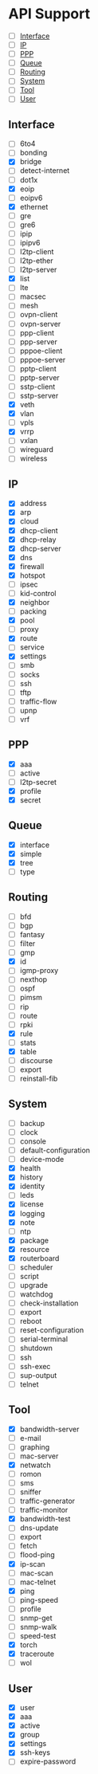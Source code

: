 # API Support

- [ ] [Interface](#interface)
- [ ] [IP](#ip)
- [ ] [PPP](#ppp)
- [ ] [Queue](#queue)
- [ ] [Routing](#routing)
- [ ] [System](#system)
- [ ] [Tool](#tool)
- [ ] [User](#user)

## Interface

- [ ] 6to4
- [ ] bonding
- [x] bridge
- [ ] detect-internet
- [ ] dot1x
- [x] eoip
- [ ] eoipv6
- [x] ethernet
- [ ] gre
- [ ] gre6
- [ ] ipip
- [ ] ipipv6
- [ ] l2tp-client
- [ ] l2tp-ether
- [ ] l2tp-server
- [x] list
- [ ] lte
- [ ] macsec
- [ ] mesh
- [ ] ovpn-client
- [ ] ovpn-server
- [ ] ppp-client
- [ ] ppp-server
- [ ] pppoe-client
- [ ] pppoe-server
- [ ] pptp-client
- [ ] pptp-server
- [ ] sstp-client
- [ ] sstp-server
- [x] veth
- [x] vlan
- [ ] vpls
- [x] vrrp
- [ ] vxlan
- [ ] wireguard
- [ ] wireless

## IP

- [x] address
- [x] arp
- [x] cloud
- [x] dhcp-client
- [x] dhcp-relay
- [x] dhcp-server
- [x] dns
- [x] firewall
- [x] hotspot
- [ ] ipsec
- [ ] kid-control
- [x] neighbor
- [ ] packing
- [x] pool
- [ ] proxy
- [x] route
- [ ] service
- [x] settings
- [ ] smb
- [ ] socks
- [ ] ssh
- [ ] tftp
- [ ] traffic-flow
- [ ] upnp
- [ ] vrf

## PPP

- [x] aaa
- [ ] active
- [ ] l2tp-secret
- [x] profile
- [x] secret

## Queue

- [x] interface
- [x] simple
- [x] tree
- [ ] type

## Routing

- [ ] bfd
- [ ] bgp
- [ ] fantasy
- [ ] filter
- [ ] gmp
- [x] id
- [ ] igmp-proxy
- [ ] nexthop
- [ ] ospf
- [ ] pimsm
- [ ] rip
- [ ] route
- [ ] rpki
- [x] rule
- [ ] stats
- [x] table
- [ ] discourse
- [ ] export
- [ ] reinstall-fib

## System

- [ ] backup
- [ ] clock
- [ ] console
- [ ] default-configuration
- [ ] device-mode
- [x] health
- [x] history
- [x] identity
- [ ] leds
- [x] license
- [x] logging
- [x] note
- [ ] ntp
- [x] package
- [x] resource
- [x] routerboard
- [ ] scheduler
- [ ] script
- [ ] upgrade
- [ ] watchdog
- [ ] check-installation
- [ ] export
- [ ] reboot
- [ ] reset-configuration
- [ ] serial-terminal
- [ ] shutdown
- [ ] ssh
- [ ] ssh-exec
- [ ] sup-output
- [ ] telnet

## Tool

- [x] bandwidth-server
- [ ] e-mail
- [ ] graphing
- [ ] mac-server
- [x] netwatch
- [ ] romon
- [ ] sms
- [ ] sniffer
- [ ] traffic-generator
- [ ] traffic-monitor
- [x] bandwidth-test
- [ ] dns-update
- [ ] export
- [ ] fetch
- [ ] flood-ping
- [x] ip-scan
- [ ] mac-scan
- [ ] mac-telnet
- [x] ping
- [ ] ping-speed
- [ ] profile
- [ ] snmp-get
- [ ] snmp-walk
- [ ] speed-test
- [x] torch
- [x] traceroute
- [ ] wol

## User

- [x] user
- [x] aaa
- [x] active
- [x] group
- [x] settings
- [x] ssh-keys
- [ ] expire-password
